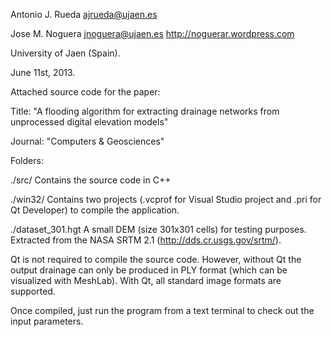 Antonio J. Rueda
ajrueda@ujaen.es

Jose M. Noguera
jnoguera@ujaen.es
http://noguerar.wordpress.com

University of Jaen (Spain). 

June 11st, 2013.

Attached source code for the paper:

Title: "A flooding algorithm for extracting drainage networks from unprocessed digital elevation models"

Journal: "Computers & Geosciences"

Folders:

./src/ Contains the source code in C++

./win32/ Contains two projects (.vcprof for Visual Studio project and .pri for Qt Developer) to compile the application.

./dataset_301.hgt A small DEM (size 301x301 cells) for testing purposes. Extracted from the NASA SRTM 2.1 (http://dds.cr.usgs.gov/srtm/).

Qt is not required to compile the source code. However, without Qt the output drainage can only be produced in PLY format (which can be visualized with MeshLab). With Qt, all standard image formats are supported.

Once compiled, just run the program from a text terminal to check out the input parameters.
